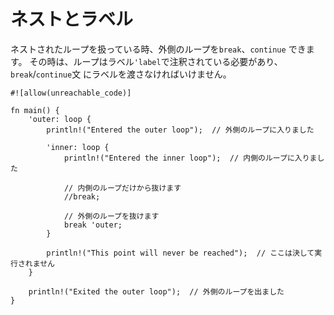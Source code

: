 # ネストとラベル

ネストされたループを扱っている時、外側のループを`break`、`continue` できます。
その時は、ループはラベル`'label`で注釈されている必要があり、`break`/`continue`文
にラベルを渡さなければいけません。

```rust,editable
#![allow(unreachable_code)]

fn main() {
    'outer: loop {
        println!("Entered the outer loop");  // 外側のループに入りました

        'inner: loop {
            println!("Entered the inner loop");  // 内側のループに入りました

            // 内側のループだけから抜けます
            //break;

            // 外側のループを抜けます
            break 'outer;
        }

        println!("This point will never be reached");  // ここは決して実行されません
    }

    println!("Exited the outer loop");  // 外側のループを出ました
}
```

